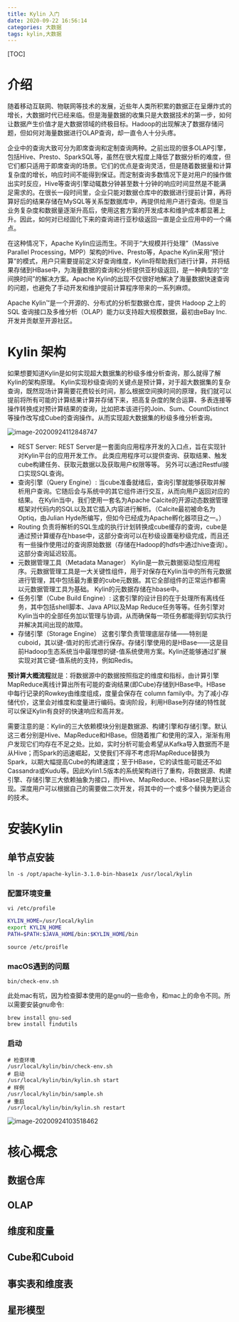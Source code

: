 ```yaml
---
title: Kylin 入门
date: 2020-09-22 16:56:14
categories: 大数据
tags: kylin,大数据
---
```


[TOC]

# 介绍

随着移动互联网、物联网等技术的发展，近些年人类所积累的数据正在呈爆炸式的增长，大数据时代已经来临。但是海量数据的收集只是大数据技术的第一步，如何让数据产生价值才是大数据领域的终极目标。Hadoop的出现解决了数据存储问题，但如何对海量数据进行OLAP查询，却一直令人十分头疼。

企业中的查询大致可分为即席查询和定制查询两种。之前出现的很多OLAP引擎，包括Hive、Presto、SparkSQL等，虽然在很大程度上降低了数据分析的难度，但它们都只适用于即席查询的场景。它们的优点是查询灵活，但是随着数据量和计算复杂度的增长，响应时间不能得到保证。而定制查询多数情况下是对用户的操作做出实时反应，Hive等查询引擎动辄数分钟甚至数十分钟的响应时间显然是不能满足需求的。在很长一段时间里，企业只能对数据仓库中的数据进行提前计算，再将算好后的结果存储在MySQL等关系型数据库中，再提供给用户进行查询。但是当业务复杂度和数据量逐渐升高后，使用这套方案的开发成本和维护成本都显著上升。因此，如何对已经固化下来的查询进行亚秒级返回一直是企业应用中的一个痛点。

在这种情况下，Apache Kylin应运而生。不同于“大规模并行处理”（Massive Parallel Processing，MPP）架构的Hive、Presto等，Apache Kylin采用“预计算”的模式，用户只需要提前定义好查询维度，Kylin将帮助我们进行计算，并将结果存储到HBase中，为海量数据的查询和分析提供亚秒级返回，是一种典型的“空间换时间”的解决方案。Apache Kylin的出现不仅很好地解决了海量数据快速查询的问题，也避免了手动开发和维护提前计算程序带来的一系列麻烦。

Apache Kylin™是一个开源的、分布式的分析型数据仓库，提供 Hadoop 之上的 SQL 查询接口及多维分析（OLAP）能力以支持超大规模数据，最初由eBay Inc.开发并贡献至开源社区。

# Kylin 架构

如果想要知道Kylin是如何实现超大数据集的秒级多维分析查询，那么就得了解Kylin的架构原理。
Kylin实现秒级查询的关键点是预计算，对于超大数据集的复杂查询，既然现场计算需要花费较长时间，那么根据空间换时间的原理，我们就可以提前将所有可能的计算结果计算并存储下来，把高复杂度的聚合运算、多表连接等操作转换成对预计算结果的查询，比如把本该进行的Join、Sum、CountDistinct等操作改写成Cube的查询操作。从而实现超大数据集的秒级多维分析查询。

![image-20200924112848747](https://gitee.com/littlefxc/oss/raw/master/images/image-20200924112848747.png)

- REST Server:
  REST Server是一套面向应用程序开发的入口点，旨在实现针对Kylin平台的应用开发工作。 此类应用程序可以提供查询、获取结果、触发cube构建任务、获取元数据以及获取用户权限等等。 另外可以通过Restful接口实现SQL查询。
- 查询引擎（Query Engine）:
  当cube准备就绪后，查询引擎就能够获取并解析用户查询。它随后会与系统中的其它组件进行交互，从而向用户返回对应的结果。
  在Kylin当中，我们使用一套名为Apache Calcite的开源动态数据管理框架对代码内的SQL以及其它插入内容进行解析。（Calcite最初被命名为Optiq，由Julian Hyde所编写，但如今已经成为Apache孵化器项目之一。）
- Routing
  负责将解析的SQL生成的执行计划转换成cube缓存的查询，cube是通过预计算缓存在hbase中，这部分查询可以在秒级设置毫秒级完成，而且还有一些操作使用过的查询原始数据（存储在Hadoop的hdfs中通过hive查询）。这部分查询延迟较高。
- 元数据管理工具（Metadata Manager）
  Kylin是一款元数据驱动型应用程序。元数据管理工具是一大关键性组件，用于对保存在Kylin当中的所有元数据进行管理，其中包括最为重要的cube元数据。其它全部组件的正常运作都需以元数据管理工具为基础。 Kylin的元数据存储在hbase中。
- 任务引擎（Cube Build Engine）:
  这套引擎的设计目的在于处理所有离线任务，其中包括shell脚本、Java API以及Map Reduce任务等等。任务引擎对Kylin当中的全部任务加以管理与协调，从而确保每一项任务都能得到切实执行并解决其间出现的故障。
- 存储引擎（Storage Engine）
  这套引擎负责管理底层存储——特别是cuboid，其以键-值对的形式进行保存。存储引擎使用的是HBase——这是目前Hadoop生态系统当中最理想的键-值系统使用方案。Kylin还能够通过扩展实现对其它键-值系统的支持，例如Redis。

**预计算大概流程**就是：将数据源中的数据按照指定的维度和指标，由计算引擎MapReduce离线计算出所有可能的查询结果(即Cube)存储到HBase中。HBase中每行记录的Rowkey由维度组成，度量会保存在 column family中。为了减小存储代价，这里会对维度和度量进行编码。查询阶段，利用HBase列存储的特性就可以保证Kylin有良好的快速响应和高并发。

需要注意的是：Kylin的三大依赖模块分别是数据源、构建引擎和存储引擎。默认这三者分别是Hive、MapReduce和HBase。但随着推广和使用的深入，渐渐有用户发现它们均存在不足之处。比如，实时分析可能会希望从Kafka导入数据而不是从Hive；而Spark的迅速崛起，又使我们不得不考虑将MapReduce替换为Spark，以期大幅提高Cube的构建速度；至于HBase，它的读性能可能还不如Cassandra或Kudu等。因此Kylin1.5版本的系统架构进行了重构，将数据源、构建引擎、存储引擎三大依赖抽象为接口，而Hive、MapReduce、HBase只是默认实现。深度用户可以根据自己的需要做二次开发，将其中的一个或多个替换为更适合的技术。

# 安装Kylin

## 单节点安装

```shell
ln -s /opt/apache-kylin-3.1.0-bin-hbase1x /usr/local/kylin
```

### 配置环境变量

```shell
vi /etc/profile
```

```bash
KYLIN_HOME=/usr/local/kylin
export KYLIN_HOME
PATH=$PATH:$JAVA_HOME/bin:$KYLIN_HOME/bin
```

```shell
source /etc/proifle
```

### macOS遇到的问题

```shell
bin/check-env.sh
```

此处mac有坑，因为检查脚本使用的是gnu的一些命令，和mac上的命令不同。所以需要安装gnu命令:

```shell
brew install gnu-sed
brew install findutils
```

### 启动

```shell
# 检查环境
/usr/local/kylin/bin/check-env.sh
# 启动
/usr/local/kylin/bin/kylin.sh start
# 样例
/usr/local/kylin/bin/sample.sh
# 重启
/usr/local/kylin/bin/kylin.sh restart
```

![image-20200924103518462](https://gitee.com/littlefxc/oss/raw/master/images/image-20200924103518462.png)

# 核心概念

## 数据仓库

## OLAP

## 维度和度量

## Cube和Cuboid

## 事实表和维度表

## 星形模型
